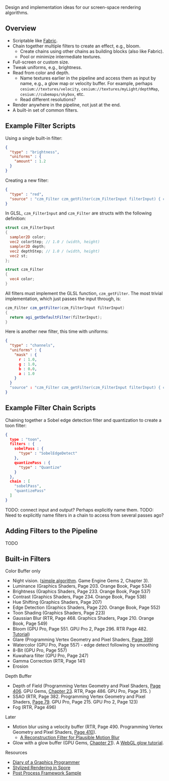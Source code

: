 Design and implementation ideas for our screen-space rendering algorithms.

## Overview

* Scriptable like [Fabric](https://github.com/AnalyticalGraphicsInc/cesium/wiki/Fabric).
* Chain together multiple filters to create an effect, e.g., bloom.
   * Create chains using other chains as building blocks (also like Fabric).
   * Pool or minimize intermediate textures.
* Full-screen or custom size.
* Tweak uniforms, e.g., brightness.
* Read from color and depth.
   * Name textures earlier in the pipeline and access them as input by name, e.g., a glow map or velocity buffer.  For example, perhaps `cesium://textures/velocity`, `cesium://textures/myLight/depthMap`, `cesium://cubemaps/skybox`, etc.
   * Read different resolutions?
* Render anywhere in the pipeline, not just at the end.
* A built-in set of common filters.

## Example Filter Scripts

Using a single built-in filter:
```json
{
  "type" : "brightness",
  "uniforms" : {
    "amount" : 1.2
  }
}
```

Creating a new filter:
```json
{
  "type" : "red",
  "source" : "czm_Filter czm_getFilter(czm_FilterInput filterInput) { czm_Filter f = agi_getDefaultFilter(filterInput); f.color = vec4(texture2D(filterInput.color, filterInput.st).r, 0.0, 0.0, 1.0); return f; }"
}
```

In GLSL, `czm_FilterInput` and `czm_Filter` are structs with the following definition:
```glsl
struct czm_FilterInput
{
  sampler2D color;
  vec2 colorStep; // 1.0 / (width, height)
  sampler2D depth;
  vec2 depthStep; // 1.0 / (width, height)
  vec2 st;
};

struct czm_Filter
{
  vec4 color;
}
```
All filters must implement the GLSL function, `czm_getFilter`.  The most trivial implementation, which just passes the input through, is:
```glsl
czm_Filter czm_getFilter(czm_FilterInput filterInput)
{
  return agi_getDefaultFilter(filterInput);
}
```
Here is another new filter, this time with uniforms:
```json
{
  "type" : "channels",
  "uniforms" : {
    "mask" : {
      r : 1.0,
      g : 1.0,
      b : 0.0,
      a : 1.0
    }
  }
  "source" : "czm_Filter czm_getFilter(czm_FilterInput filterInput) { czm_Filter f = agi_getDefaultFilter(filterInput); f.color = texture2D(filterInput.color, filterInput.st) * mask; return f; }"
}
```

## Example Filter Chain Scripts

Chaining together a Sobel edge detection filter and quantization to create a toon filter:
```json
{
  type : "toon",
  filters : {
    sobelPass : {
      "type" : "SobelEdgeDetect"
    },
    quantizePass : {
      "type" : "Quantize"
    }
  },
  chain : [
    "sobelPass",
    "quantizePass"
  ]
}
```

TODO: connect input and output?  Perhaps explicitly name them.
TODO: Need to explicitly name filters in a chain to access from several passes ago?

## Adding Filters to the Pipeline

TODO

## Built-in Filters

Color Buffer only
* Night vision.  ([simple algorithm](http://wtomandev.blogspot.com/2009/09/night-vision-effect.html).  Game Engine Gems 2, Chapter 3).
* Luminance (Graphics Shaders, Page 203.  Orange Book, Page 534)
* Brightness (Graphics Shaders, Page 233.  Orange Book, Page 537)
* Contrast (Graphics Shaders, Page 234.  Orange Book, Page 538)
* Hue Shifting (Graphics Shaders, Page 207)
* Edge Detection (Graphics Shaders, Page 220.  Orange Book, Page 552)
* Toon Shading (Graphics Shaders, Page 223)
* Gaussian Blur (RTR, Page 468.  Graphics Shaders, Page 210.  Orange Book, Page 549)
* Bloom (GPU Pro, Page 551.  GPU Pro 2, Page 296.  RTR Page 482.  [Tutorial](http://prideout.net/archive/bloom/index.php))
* Glare (Programming Vertex Geometry and Pixel Shaders, [Page 399](http://prelight.googlecode.com/files/Programming%20Vertex%20Geometry%20and%20Pixel%20Shaders.pdf))
* Watercolor (GPU Pro, Page 557) - edge detect following by smoothing
* 8-Bit (GPU Pro, Page 557)
* Kuwahara filter (GPU Pro, Page 247)
* Gamma Correction (RTR, Page 141)
* Erosion

Depth Buffer
* Depth of Field (Programming Vertex Geometry and Pixel Shaders, [Page 406](http://prelight.googlecode.com/files/Programming%20Vertex%20Geometry%20and%20Pixel%20Shaders.pdf).  GPU Gems, [Chapter 23](http://http.developer.nvidia.com/GPUGems/gpugems_ch23.html).  RTR, Page 486.  GPU Pro, Page 315.  )
* SSAO (RTR, Page 382.  Programming Vertex Geometry and Pixel Shaders, [Page 79](http://prelight.googlecode.com/files/Programming%20Vertex%20Geometry%20and%20Pixel%20Shaders.pdf).  GPU Pro, Page 215.  GPU Pro 2, Page 123)
* Fog (RTR, Page 496)

Later
* Motion blur using a velocity buffer (RTR, Page 490.  Programming Vertex Geometry and Pixel Shaders, [Page 410](http://prelight.googlecode.com/files/Programming%20Vertex%20Geometry%20and%20Pixel%20Shaders.pdf)).
   * [A Reconstruction Filter for Plausible Motion Blur](http://graphics.cs.williams.edu/papers/MotionBlurI3D12/McGuire12Blur.pdf)
* Glow with a glow buffer (GPU Gems, [Chapter 21](http://http.developer.nvidia.com/GPUGems/gpugems_ch21.html)).  A [WebGL glow tutorial](http://www.nutty.ca/?page_id=352&link=glow).

Resources
* [Diary of a Graphics Programmer](http://diaryofagraphicsprogrammer.blogspot.com/2013/09/call-for-new-post-processing-pipeline.html)
* [Stylized Rendering in Spore](http://gpupro.blogspot.com/2010/05/stylized-rendering-in-spore.html)
* [Post Process Framework Sample](http://graphicsrunner.blogspot.com/2008/06/post-process-framework-sample.html)